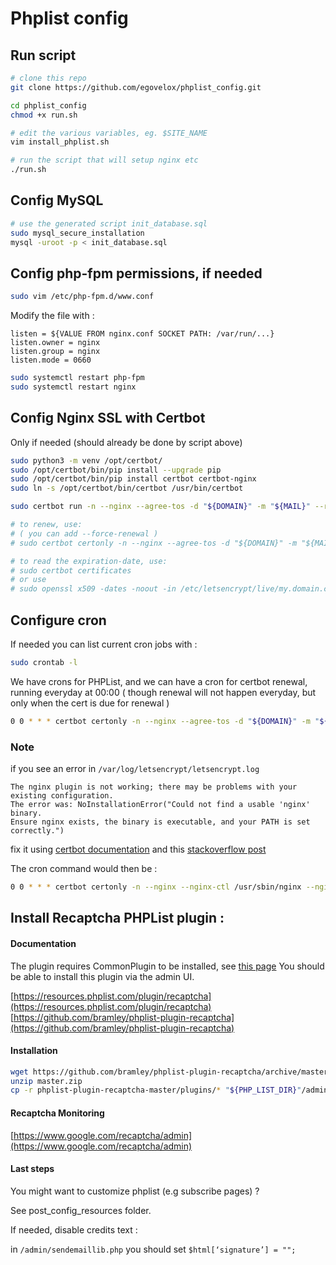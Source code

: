 # Phplist config

## Run script
```bash
# clone this repo
git clone https://github.com/egovelox/phplist_config.git

cd phplist_config
chmod +x run.sh

# edit the various variables, eg. $SITE_NAME
vim install_phplist.sh

# run the script that will setup nginx etc
./run.sh
```

## Config MySQL
```bash
# use the generated script init_database.sql
sudo mysql_secure_installation 
mysql -uroot -p < init_database.sql 

```
## Config php-fpm permissions, if needed
```bash
sudo vim /etc/php-fpm.d/www.conf
```

Modify the file with :
```
listen = ${VALUE FROM nginx.conf SOCKET PATH: /var/run/...}
listen.owner = nginx
listen.group = nginx
listen.mode = 0660
```

```bash
sudo systemctl restart php-fpm
sudo systemctl restart nginx
```

## Config Nginx SSL with Certbot

Only if needed (should already be done by script above)

```bash
sudo python3 -m venv /opt/certbot/
sudo /opt/certbot/bin/pip install --upgrade pip
sudo /opt/certbot/bin/pip install certbot certbot-nginx
sudo ln -s /opt/certbot/bin/certbot /usr/bin/certbot

sudo certbot run -n --nginx --agree-tos -d "${DOMAIN}" -m "${MAIL}" --redirect

# to renew, use: 
# ( you can add --force-renewal )
# sudo certbot certonly -n --nginx --agree-tos -d "${DOMAIN}" -m "${MAIL}" --redirect

# to read the expiration-date, use:
# sudo certbot certificates
# or use
# sudo openssl x509 -dates -noout -in /etc/letsencrypt/live/my.domain.com-000x/fullchain.pem
```

## Configure cron

If needed you can list current cron jobs with :
```bash
sudo crontab -l
```

We have crons for PHPList, 
and we can have a cron for certbot renewal, running everyday at 00:00
( though renewal will not happen everyday, but only when the cert is due for renewal )

```bash
0 0 * * * certbot certonly -n --nginx --agree-tos -d "${DOMAIN}" -m "${MAIL}" --redirect
```

### Note

if you see an error in `/var/log/letsencrypt/letsencrypt.log`

```
The nginx plugin is not working; there may be problems with your existing configuration.
The error was: NoInstallationError("Could not find a usable 'nginx' binary. 
Ensure nginx exists, the binary is executable, and your PATH is set correctly.")
```
fix it using [certbot documentation](https://eff-certbot.readthedocs.io/en/stable/using.html#certbot-command-line-options)
and this [stackoverflow post](https://stackoverflow.com/questions/67049573/could-not-find-a-usable-nginx-binary-ensure-nginx-exists-the-binary-is-execu)  

The cron command would then be :

```bash
0 0 * * * certbot certonly -n --nginx --nginx-ctl /usr/sbin/nginx --nginx-server-root /etc/nginx --agree-tos -d "${DOMAIN}" -m "${MAIL}" --redirect
```


## Install Recaptcha PHPList plugin :

#### Documentation 

The plugin requires CommonPlugin to be installed, see [this page](https://resources.phplist.com/plugin/common)
You should be able to install this plugin via the admin UI.

[https://resources.phplist.com/plugin/recaptcha](https://resources.phplist.com/plugin/recaptcha)
[https://github.com/bramley/phplist-plugin-recaptcha](https://github.com/bramley/phplist-plugin-recaptcha)

#### Installation

```bash
wget https://github.com/bramley/phplist-plugin-recaptcha/archive/master.zip
unzip master.zip 
cp -r phplist-plugin-recaptcha-master/plugins/* "${PHP_LIST_DIR}"/admin/plugins/
```

#### Recaptcha Monitoring

[https://www.google.com/recaptcha/admin](https://www.google.com/recaptcha/admin)

#### Last steps

You might want to customize phplist (e.g subscribe pages) ?

See post_config_resources folder.

If needed, disable credits text :

in ``/admin/sendemaillib.php`` you should set ``$html[‘signature’] = "";``
